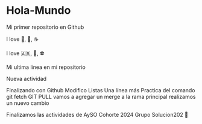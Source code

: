 # Hola-Mundo

Mi primer repositorio en Github

I love :guitar:, :cinema:, :coffee:

I love :argentina:, :cut_of_meat:, :soccer:

Mi ultima linea en mi repositorio

Nueva actividad

Finalizando con Github
Modifico Listas
Una línea más
Practica del comando git fetch
GIT PULL
vamos a agregar un merge a la rama principal
realizamos un nuevo cambio

Finalizamos las actividades de AySO Cohorte 2024 Grupo Solucion202 :partying_face: 
